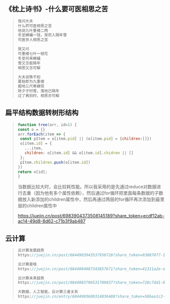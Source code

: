 ## 《枕上诗书》-什么要可医相思之苦

> ```js
> 我问大夫
> 什么药可医相思之苦
> 他说九叶重楼二两
> 冬至蝉蛹一钱，渐煎入隔年雪
> 可医世人相思之苦
> 
> 我又问
> 可重楼七叶一枝花
> 冬至何来蝉蛹
> 雪又怎能隔年
> 相思又怎可解
> 
> 大夫说殊不知
> 夏枯即为九重楼
> 掘地三尺寒蝉现
> 除夕子时雪，落地已隔年
> 过了离别时，相思亦可解
> ```
>
> 

## 扁平结构数据转树形结构

> ```js
> function tree(arr, id=1) {
> const o = {}
> arr.forEach(item => {
>  const pItem = o[item.pid] || (o[item.pid] = {children:[]})
>  o[item.id] = {
>    ...item,
>    children: o[item.id] && o[item.id].chidren || []
>  };
>  pItem.children.push(o[item.id])
> })
> return o[id];
> }
> ```
>
> 当数据比较大时，会比较耗性能。所以我采用的是先通过reduce对数据进行去重（因为他有多个属性依赖），然后通过for循环把里面每条数据的子数据放入新添加的children属性中，然后再通过两层的for循环再次添加到最里层的children属性中
>
> https://juejin.cn/post/6983904373508145189?share_token=ecdf12ab-ac14-49d8-8d62-c71b3f9ab487

## 云计算

> ```js
> 云计算发展趋势
> https://juejin.cn/post/6844903943537950728?share_token=93087077-1f50-416c-b3e6-c871abb715b3
> 
> 云计算是啥
> https://juejin.cn/post/6844904087343857671?share_token=41311a2e-df92-473e-b78e-d5313b69ab24
> 
> 云计算未来趋势
> https://juejin.cn/post/6844903796531789837?share_token=728c7dd1-0c48-482d-9371-a63939559c6d
> 
> 大数据，人工智能，云计算三者关系
> https://juejin.cn/entry/6844903609314836488?share_token=58bea1c3-a465-4103-99ab-5a39c38a59cb
> ```
>
> 

